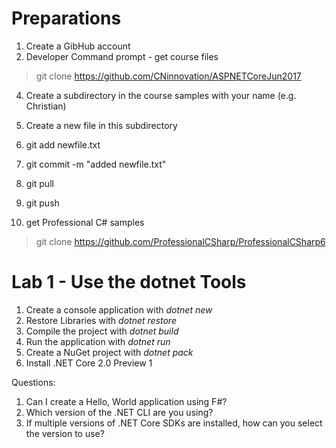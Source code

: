 # Preparations

1. Create a GibHub account
2. Developer Command prompt - get course files

> git clone https://github.com/CNinnovation/ASPNETCoreJun2017

4. Create a subdirectory in the course samples with your name (e.g. Christian)
5. Create a new file in this subdirectory
6. git add newfile.txt
7. git commit -m "added newfile.txt"
8. git pull
9. git push

10. get Professional C# samples

> git clone https://github.com/ProfessionalCSharp/ProfessionalCSharp6

# Lab 1 - Use the dotnet Tools

1. Create a console application with *dotnet new*
2. Restore Libraries with *dotnet restore*
3. Compile the project with *dotnet build*
4. Run the application with *dotnet run*
5. Create a NuGet project with *dotnet pack*
6. Install .NET Core 2.0 Preview 1

Questions:

1. Can I create a Hello, World application using F#?
2. Which version of the .NET CLI are you using?
3. If multiple versions of .NET Core SDKs are installed, how can you select the version to use?

